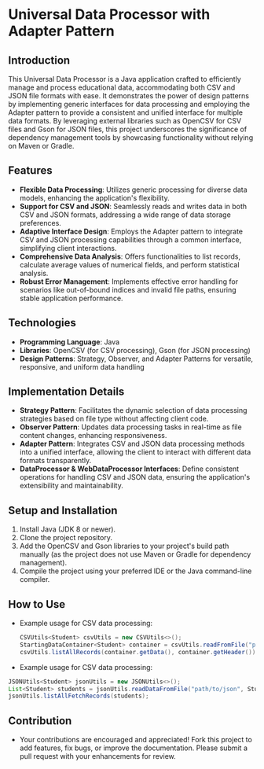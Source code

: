 # Universal Data Processor with Adapter Pattern

## Introduction
This Universal Data Processor is a Java application crafted to efficiently manage and process educational data, accommodating both CSV and JSON file formats with ease. It demonstrates the power of design patterns by implementing generic interfaces for data processing and employing the Adapter pattern to provide a consistent and unified interface for multiple data formats. By leveraging external libraries such as OpenCSV for CSV files and Gson for JSON files, this project underscores the significance of dependency management tools by showcasing functionality without relying on Maven or Gradle.

## Features
- **Flexible Data Processing**: Utilizes generic processing for diverse data models, enhancing the application's flexibility.
- **Support for CSV and JSON**: Seamlessly reads and writes data in both CSV and JSON formats, addressing a wide range of data storage preferences.
- **Adaptive Interface Design**: Employs the Adapter pattern to integrate CSV and JSON processing capabilities through a common interface, simplifying client interactions.
- **Comprehensive Data Analysis**: Offers functionalities to list records, calculate average values of numerical fields, and perform statistical analysis.
- **Robust Error Management**: Implements effective error handling for scenarios like out-of-bound indices and invalid file paths, ensuring stable application performance.

## Technologies
- **Programming Language**: Java
- **Libraries**: OpenCSV (for CSV processing), Gson (for JSON processing)
- **Design Patterns**: Strategy, Observer, and Adapter Patterns for versatile, responsive, and uniform data handling

## Implementation Details
- **Strategy Pattern**: Facilitates the dynamic selection of data processing strategies based on file type without affecting client code.
- **Observer Pattern**: Updates data processing tasks in real-time as file content changes, enhancing responsiveness.
- **Adapter Pattern**: Integrates CSV and JSON data processing methods into a unified interface, allowing the client to interact with different data formats transparently.
- **DataProcessor & WebDataProcessor Interfaces**: Define consistent operations for handling CSV and JSON data, ensuring the application's extensibility and maintainability.

## Setup and Installation
1. Install Java (JDK 8 or newer).
2. Clone the project repository.
3. Add the OpenCSV and Gson libraries to your project's build path manually (as the project does not use Maven or Gradle for dependency management).
4. Compile the project using your preferred IDE or the Java command-line compiler.

## How to Use
- Example usage for CSV data processing:
  ```java
  CSVUtils<Student> csvUtils = new CSVUtils<>();
  StartingDataContainer<Student> container = csvUtils.readFromFile("path/to/csv", true, Student.class);
  csvUtils.listAllRecords(container.getData(), container.getHeader());
  ```

- Example usage for CSV data processing:
 ```java
JSONUtils<Student> jsonUtils = new JSONUtils<>();
List<Student> students = jsonUtils.readDataFromFile("path/to/json", Student.class);
jsonUtils.listAllFetchRecords(students);
 ```

## Contribution
- Your contributions are encouraged and appreciated! Fork this project to add features, fix bugs, or improve the documentation. Please submit a pull request with your enhancements for review.
